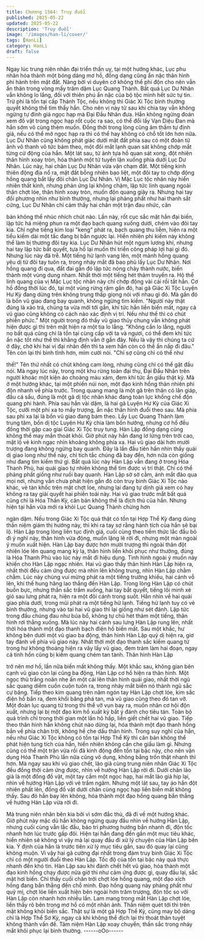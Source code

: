 ```yaml
---
title: Chương 1564: Truy đuổi
published: 2025-05-22
updated: 2025-05-22
description: 'Truy đuổi'
image: '/images/han-li/cover/'
tags: [HanLi]
category: HanLi
draft: false
---
```


Ngay lúc trung niên nhân đại triển thần uy, tại một hướng khác,
Lục phu nhân hóa thành một bóng dáng mơ hồ, đồng dạng cũng
ẩn nặc thân hình phi hành trên mặt đất. Nàng bởi vì duyên cớ
không thể phi độn cho nên vẫn ẩn thân trong vòng mấy trăm dặm
Lục Quang Thành.
Bất quá Lục Dư Nhân vẫn không lo lắng, đối với thiên phú ẩn nặc
của bộ tộc mình hết sức tự tin. Trừ phi là tồn tại cấp Thánh Tộc,
nếu không thì Giác Xi Tộc bình thường quyết không thể tìm thấy
hắn.
Cho nên vị này từ sau khi chia tay vẫn không ngừng tự đính giá
ngọc hạp mà Đại Đầu Nhân đưa. Hắn không ngừng đoán xem đồ
vật trong ngọc hạp rốt cuộc ra sao, có thể đổi lấy Vạn Diệu Đan
mà hắn sớm vô cùng thèm muốn. Đồng thời trong lòng cũng âm
thầm tự định giá, nếu có thể mở ngọc hạp ra thì có thể hay không
có chỗ tốt lớn hơn nữa.
Lục Dư Nhân cũng không phát giác dưới mặt đất phía sau có một
đoàn tử ảnh vô thanh vô tức bám theo, một đôi mắt lạnh quan sát
không chớp mắt từng cử động của hắn.
Một lát sau, tử ảnh tựa hồ quan sát xong, đột nhiên thân hình
xoay tròn, hóa thành một tử tuyến lặn xuống phía dưới Lục Dư
Nhân. Lúc này, hai chân Lục Dư Nhân vừa vặn chạm đất. Một
tiếng kinh thiên động địa nổ ra, mặt đất bỗng nhiên bạo liệt, một
đôi tay to chớp động hồng quang bắt lấy đôi chân Lục Dư Nhân.
Vị Mặc Lục tộc nhân này hiển nhiên thất kinh, nhưng phản ứng lại
không chậm, lập tức linh quang ngoài thân chợt lóe, thân hình
xoay tròn, muốn độn quang giãy ra. Nhưng hai tay đối phương
nhìn như bình thường, nhưng lại phảng phất như hai thanh sắt
cứng, Lục Dư Nhân chỉ cảm thấy hai chân một trận đau nhức, căn

bản không thể nhúc nhích chút nào.
Lần này, rốt cục sắc mặt hắn đại biến, lập tức há miệng phun ra
một đạo bạch quang xuống dưới, chém vào đôi tay kia.
Chỉ nghe tiếng kim loại "keng" phát ra, bạch quang thu liễm, hiện
ra một tiểu kiếm dài một tấc đang bị bắn ngược lại.
Hiển nhiên phi kiếm này không thể làm bị thương đôi tay kia.
Lục Dư Nhân hút một ngụm lương khí, nhưng hai tay lập tức bắt
quyết, tựa hồ lại muốn thi triển công pháp lợi hại gì đó. Nhưng lúc
này đã trễ.
Một tiếng hừ lạnh vang lên, một mảnh hồng quang yêu dị từ đôi
tay tuôn ra, trong nháy mắt đã bao phủ lấy Lục Dư Nhân.
Nơi hồng quang đi qua, đất đai gần đó lập tức nóng chảy thành
nước, biến thành một vùng dung nham. Nhất thời một tiếng hét
thảm truyền ra.
Hộ thể linh quang của vị Mặc Lục tộc nhân này chỉ chớp động vài
cái rồi tắt hẳn.
Cơ hồ đồng thời lúc đó, tại một vùng rừng rậm gần đó, hai gã
Giác Xi Tộc Luyện Hư Kỳ đang dừng trên không trung thấp giọng
nói với nhau gì đó. Mà gần đó là bốn vũ giao đang bay quanh,
không ngừng tìm kiếm.
"Người này thật đúng là xảo trá, chúng ta vừa mới tới gần, khí tức
hắn liền biến mất, ngay cả vũ giao cũng không có cách nào xác
định vị trí. Nếu như thế thì có chút phiền phức." Một người trong
đó thấy vũ giao thủy chung vẫn không phát hiện được gì thì trên
mặt hiện ra một tia lo lắng.
"Không cần lo lắng, người nọ bất quá cũng chỉ là tồn tại cùng cấp
với ta và ngươi, có thể đem khí tức ẩn nặc tốt như thế thì khẳng
định vẫn ở gần đây. Nếu là vậy thì chúng ta cứ ở đây, chờ khi hai
vị đại nhân đến thì ta xem hắn còn có thể ẩn nấp đi đâu." Tên còn
lại thì bình tĩnh hơn, mỉm cười nói. "Chỉ sợ cũng chỉ có thể như

thế!" Tên thứ nhất có chút không cam lòng, nhưng cũng chỉ có thể
gật đầu nói. Mà ngay lúc này, trong một khu rừng toàn đại thụ, Đại
Đầu Nhân trên người khoác một kiện áo choàng màu xám, đem
khí tức ẩn giấu thật kỹ. Mà ở một hướng khác, tại một phiến núi
non, một đạo kinh hồng thản nhiên phi độn nhanh về phía trước.
Trong quang mang là một gã trên thân có lân giáp, đầu cá sấu,
đúng là một gã dị tộc nhân khác đang toàn lực khống chế độn
quang phi hành.
Phía sau hắn vài dặm, là hai gã Luyện Hư Kỳ của Giác Xi Tộc,
cưỡi một phi xa to mấy trượng, ẩn nặc thân hình đuổi theo sau.
Mà phía sau phi xa lại là bốn vũ giao đang bám theo.
Lấy Lục Quang Thành làm trung tâm, bốn dị tộc Luyện Hư Kỳ
chia làm bốn hướng, nhưng cơ hồ đều đồng thời gặp cao giai
Giác Xi Tộc truy tung.
Hàn Lập đồng dạng cũng không thể may mắn thoát khỏi.
Giờ phút này hắn đang lơ lửng trên trời cao, mặt lộ vẻ kinh ngạc
nhìn khoảng không phía xa.
Hai vũ giao dài hơn mười trượng đang không ngừng bay quanh.
Đây là lần đầu tiên hắn nhìn thấy quái dị giao long như thế này,
chỉ tích tắc chúng đã bay đến, hơn nữa còn giống như đang tìm
kiếm thứ gì.
Bất quá lúc này Hàn Lập vẫn đang ở trong Hóa Thanh Phù, hai
quái giao tự nhiên không thể tìm được vị trí thật.
Chỉ có thể phảng phất giống như ruồi bay quanh.
Hàn Lập sờ sờ cằm, ánh mắt đảo qua mọi nơi, nhưng vẫn chưa
phát hiện gần đó còn truy binh Giác Xi Tộc nào khác, vẻ tàn khốc
trên mặt chợt lóe, nhưng lại đang tự dịnh giá xem có hay không ra
tay giải quyết hai phiền toái này. Hai vũ giao trước mắt bất quá
cũng chỉ là Hóa Thần Kỳ, căn bản không thể là địch thủ của hắn.
Nhưng hiện tại hắn vừa mới ra khỏi Lục Quang Thành chừng hơn

ngàn dặm. Nếu trong Giác Xi Tộc quả thật có tồn tại Hợp Thể Kỳ
đang dùng thần niệm giám thị hướng này, thì khi ra tay sợ rằng
hành tích của hắn sẽ bại lộ. Hàn Lập trong lòng liên tục định giá,
cuối cùng theo tiềm thức lắc đầu bỏ đi ý nghĩ này, thân hình vừa
động, muốn lặng lẽ rời đi, nhưng một màn ngoài ý muốn xuất
hiện.
Hàn Lập bay được hơn mười trượng thì ngoài thân đột nhiên lóe
lên quang mang kỳ lạ, thân hình liền khôi phục như thường, đúng
là Hóa Thanh Phù vào lúc này mất đi hiệu dụng. Tình hình ngoài ý
muốn này khiến cho Hàn Lập ngạc nhiên.
Hai vũ giao thấy thân hình Hàn Lập hiện ra, nhất thời đều cảm
ứng được mà nhìn lên không trung, nhìn Hàn Lập chằm chằm.
Lúc này chúng vui mừng phát ra một tiếng trường khiếu, hai cánh
vỗ lên, khí thế hung hăng lao thẳng đến Hàn Lập.
Trong lòng Hàn Lập có chút buồn bực, nhưng thần sắc trầm
xuống, hai tay bắt quyết, tiếng lôi minh xé gió sau lưng phát ra,
hiện ra một đôi cánh trong suốt.
Hắn nhìn về hai quái giao phía dưới, trong mũi phát ra một tiếng
hừ lạnh.
Tiếng hừ lạnh tuy có vẻ bình thường, nhưng vào tai hai vũ giao thì
lại giống như sét đánh.
Lập tức trong đầu chúng đau như búa bổ, không tự chủ hét thảm
một tiếng, thân hình rơi thẳng xuống.
Mà lúc này hai cánh sau lưng Hàn Lập rung lên, nhất thời hóa
thành một đạo thanh bạch điện hồ biến mất.
Sau một khắc, hư không bên dưới một vũ giao ba động, thân hình
Hàn Lập quỷ dị hiện ra, giơ tay đánh về phía vũ giao này.
Nhất thời một đạo thanh sắc kiếm quang từ trong hư không
thoáng hiện ra vây lấy vũ giao, đem trảm làm hai đoạn, ngay cả
tinh hồn cũng bị kiếm quang chém tan tành. Thân hình Hàn Lập

trở nên mơ hồ, lần nữa biến mất không thấy. Một khắc sau, không
gian bên cạnh vũ giao còn lại cũng ba động, Hàn Lập cơ hồ hiện
ra thân hình.
Một ngọc thủ trắng noãn nhẹ ấn một cái lên thân hình quái giao,
nhất thời ngũ sắc quang diễm cuồn cuộn tuôn ra, trong nháy mắt
biến nó thành ngũ sắc cự băng.
Tiếp theo kim quang trên năm ngón tay Hàn Lập chợt lóe, kim sắc
điện hồ bắn ra, đem khối băng phá tan, mà vũ giao cũng theo đó
tan vỡ.
Một đoàn lục quang từ trong thi thể vỡ vụn bay ra, muốn nhân cơ
hội độn xuất, nhưng lại bị một đạo kim hồ xuất kỳ bất ý đánh cho
tiêu tán. Toàn bộ quá trình chỉ trong thời gian một lần hô hấp, liền
giết chết hai vũ giao.
Tiếp theo thân hình hắn không chút nào dừng lại, hóa thành một
đạo thanh hồng bắn về phía chân trời, không hề che dấu thân
hình.
Trong suy nghĩ của hắn, nếu như Giác Xi Tộc không có tồn tại
Hợp Thể Kỳ thì căn bản không thể phát hiện tung tích của hắn,
hiển nhiên không cần che giấu làm gì.
Nhưng cũng có thể một trận vừa rồi đã kinh động đến tồn tại bậc
này, cho nên vận dụng Hóa Thanh Phù lần nữa cũng vô dụng,
không bằng trốn thật nhanh thì hơn.
Mà ngay sau khi vũ giao chết, lão giả cùng trung niên nhân Giác
Xi Tộc đều đồng thời cảm ứng được, nhìn về hướng Hàn Lập rời
đi.
Dưới chân lão giả là một đống đồ vật, một tay cầm một ngọc hạp,
hai mắt lão giả híp lại, nhìn về hướng Hàn Lập với vẻ trầm ngâm.
Nhưng một lát sau, tay áo hắn đột nhiên phất lên, đống đồ vật
dưới chân cùng ngọc hạp liền biến mất không thấy. Sau đó hắn
bay lên không, hóa thành một đạo hồng quang bắn thẳng về
hướng Hàn Lập vừa rời đi.

Mà trung niên nhân bên kia bởi vì sớm đắc thủ, đã đi về một
hướng khác.
Giờ phút này mặc dù hắn không ngừng quay đầu nhìn về hướng
Hàn Lập, nhưng cuối cùng vẫn lắc đầu, bảo trì phương hướng
bắn nhanh đi, độn tốc nhanh hơn lúc trước gấp đôi.
Hiện tại hắn đang đến gần một mục tiêu khác, hiển nhiên sẽ
không vì vậy mà lại quay đầu đi xử lý chuyện của Hàn Lập bên
kia. Ý định của hắn là trước tiên xử lý mục tiêu gần, sau đó quay
lại cũng không muộn.
Vì vậy hai gã cường đại nhất trong đám truy binh Giác Xi Tộc chỉ
có một người đuổi theo Hàn Lập. Tốc độ của tồn tại bậc này quả
thực nhanh đến khó tin.
Hàn Lập sau khi đánh chết hết vũ giao, hóa thành một đạo kinh
hồng chạy được nửa giờ thì như cảm ứng được gì, quay đầu lại,
sắc mặt hơi biến. Chỉ thấy cuối chân trời chợt lóe hồng quang,
một đạo xích hồng đang bắn thẳng đến chỗ mình.
Đạo hồng quang này phảng phất như quỷ mị, chợt lóe liền xuất
hiện bên ngoài hơn trăm trượng, độn tốc so với Hàn Lập còn
nhanh hơn nhiều lần. Lam mang trong mắt Hàn Lập chợt lóe, liền
thấy rõ bên trong mơ hồ có một nhân ảnh. Thần niệm quét tới thì
trên mặt không khỏi biến sắc.
Thật sự là một gã Hợp Thể Kỳ, cũng may bộ dáng chỉ là Hợp Thể
Sơ Kỳ, ngay cả khi không thể địch lại thì thoát thân tuyệt không
thành vấn đề.
Tâm niệm Hàn Lập xoay chuyển, thần sắc trong nháy mắt khôi
phục lại bình thường.
------oOo------
